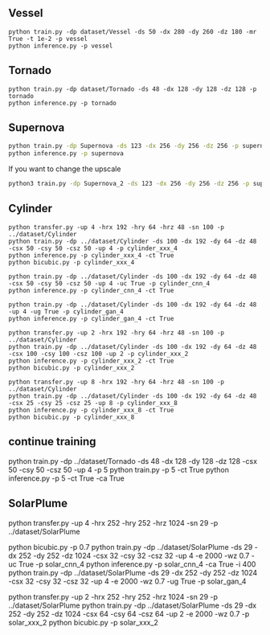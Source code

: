 ## Vessel
```
python train.py -dp dataset/Vessel -ds 50 -dx 280 -dy 260 -dz 180 -mr True -t 1e-2 -p vessel
python inference.py -p vessel
```

## Tornado
```
python train.py -dp dataset/Tornado -ds 48 -dx 128 -dy 128 -dz 128 -p tornado
python inference.py -p tornado
```

## Supernova
```bash
python train.py -dp Supernova -ds 123 -dx 256 -dy 256 -dz 256 -p supernova
python inference.py -p supernova
```

If you want to change the upscale
```bash
python3 train.py -dp Supernova_2 -ds 123 -dx 256 -dy 256 -dz 256 -p supernova -up 2
```
## Cylinder
```
python transfer.py -up 4 -hrx 192 -hry 64 -hrz 48 -sn 100 -p ../dataset/Cylinder
python train.py -dp ../dataset/Cylinder -ds 100 -dx 192 -dy 64 -dz 48 -csx 50 -csy 50 -csz 50 -up 4 -p cylinder_xxx_4
python inference.py -p cylinder_xxx_4 -ct True
python bicubic.py -p cylinder_xxx_4

python train.py -dp ../dataset/Cylinder -ds 100 -dx 192 -dy 64 -dz 48 -csx 50 -csy 50 -csz 50 -up 4 -uc True -p cylinder_cnn_4
python inference.py -p cylinder_cnn_4 -ct True

python train.py -dp ../dataset/Cylinder -ds 100 -dx 192 -dy 64 -dz 48 -up 4 -ug True -p cylinder_gan_4
python inference.py -p cylinder_gan_4 -ct True

python transfer.py -up 2 -hrx 192 -hry 64 -hrz 48 -sn 100 -p ../dataset/Cylinder
python train.py -dp ../dataset/Cylinder -ds 100 -dx 192 -dy 64 -dz 48 -csx 100 -csy 100 -csz 100 -up 2 -p cylinder_xxx_2
python inference.py -p cylinder_xxx_2 -ct True
python bicubic.py -p cylinder_xxx_2

python transfer.py -up 8 -hrx 192 -hry 64 -hrz 48 -sn 100 -p ../dataset/Cylinder
python train.py -dp ../dataset/Cylinder -ds 100 -dx 192 -dy 64 -dz 48 -csx 25 -csy 25 -csz 25 -up 8 -p cylinder_xxx_8
python inference.py -p cylinder_xxx_8 -ct True
python bicubic.py -p cylinder_xxx_8
```

## continue training
python train.py -dp ../dataset/Tornado -ds 48 -dx 128 -dy 128 -dz 128 -csx 50 -csy 50 -csz 50 -up 4 -p 5
python train.py -p 5 -ct True
python inference.py -p 5 -ct True -ca True

## SolarPlume
python transfer.py -up 4 -hrx 252 -hry 252 -hrz 1024 -sn 29 -p ../dataset/SolarPlume

python bicubic.py -p 0.7
python train.py -dp ../dataset/SolarPlume -ds 29 -dx 252 -dy 252 -dz 1024 -csx 32 -csy 32 -csz 32 -up 4 -e 2000 -wz 0.7 -uc True -p solar_cnn_4
python inference.py -p solar_cnn_4 -ca True -i 400
python train.py -dp ../dataset/SolarPlume -ds 29 -dx 252 -dy 252 -dz 1024 -csx 32 -csy 32 -csz 32 -up 4 -e 2000 -wz 0.7 -ug True -p solar_gan_4

python transfer.py -up 2 -hrx 252 -hry 252 -hrz 1024 -sn 29 -p ../dataset/SolarPlume
python train.py -dp ../dataset/SolarPlume -ds 29 -dx 252 -dy 252 -dz 1024 -csx 64 -csy 64 -csz 64 -up 2 -e 2000 -wz 0.7 -p solar_xxx_2
python bicubic.py -p solar_xxx_2